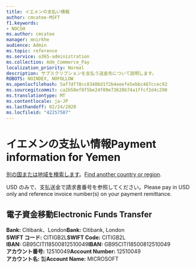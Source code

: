 ```yaml
---
title: イエメンの支払い情報
author: cmcatee-MSFT
f1.keywords:
- NOCSH
ms.author: cmcatee
manager: mnirkhe
audience: Admin
ms.topic: reference
ms.service: o365-administration
ms.collection: Adm_Commerce_Pay
localization_priority: Normal
description: サブスクリプションを支払う送金先について説明します。
ROBOTS: NOINDEX, NOFOLLOW
ms.openlocfilehash: 5af7df78cc83406d1f2b4eeefe5ebbc487ccec92
ms.sourcegitcommit: ca2b58ef8f5be24f09e73620b74a1ffcf2d4c290
ms.translationtype: MT
ms.contentlocale: ja-JP
ms.lasthandoff: 02/24/2020
ms.locfileid: "42257507"
---
```

# <a name="payment-information-for-yemen"></a><span data-ttu-id="81eea-103">イエメンの支払い情報</span><span class="sxs-lookup"><span data-stu-id="81eea-103">Payment information for Yemen</span></span>

<span data-ttu-id="81eea-104">[別の国または地域を検索します](../billing-and-payments/pay-for-your-subscription.md)。</span><span class="sxs-lookup"><span data-stu-id="81eea-104">[Find another country or region](../billing-and-payments/pay-for-your-subscription.md).</span></span>

<span data-ttu-id="81eea-105">USD のみで、支払送金で請求書番号を参照してください。</span><span class="sxs-lookup"><span data-stu-id="81eea-105">Please pay in USD only and reference invoice number(s) on your payment remittance.</span></span>

## <a name="electronic-funds-transfer"></a><span data-ttu-id="81eea-106">電子資金移動</span><span class="sxs-lookup"><span data-stu-id="81eea-106">Electronic Funds Transfer</span></span>

<span data-ttu-id="81eea-107">**Bank:** Citibank、London</span><span class="sxs-lookup"><span data-stu-id="81eea-107">**Bank:** Citibank, London</span></span>  
<span data-ttu-id="81eea-108">**SWIFT コード:** CITIGB2L</span><span class="sxs-lookup"><span data-stu-id="81eea-108">**SWIFT Code:** CITIGB2L</span></span>  
<span data-ttu-id="81eea-109">**IBAN:** GB95CITI18500812510049</span><span class="sxs-lookup"><span data-stu-id="81eea-109">**IBAN:** GB95CITI18500812510049</span></span>  
<span data-ttu-id="81eea-110">**アカウント番号:** 12510049</span><span class="sxs-lookup"><span data-stu-id="81eea-110">**Account Number:** 12510049</span></span>  
<span data-ttu-id="81eea-111">**アカウント名:** 製</span><span class="sxs-lookup"><span data-stu-id="81eea-111">**Account Name:** MICROSOFT</span></span>  